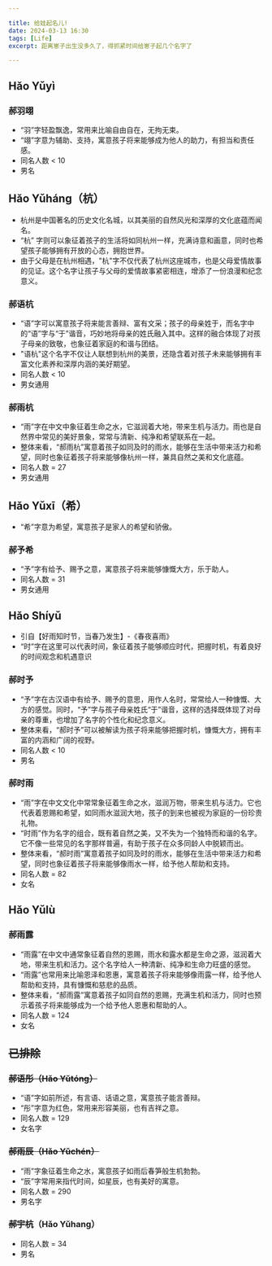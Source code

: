 ```yaml
---

title: 给娃起名儿!
date: 2024-03-13 16:30
tags: [Life]
excerpt: 距离崽子出生没多久了，得抓紧时间给崽子起几个名字了

---
```


## Hǎo Yǔyì

### 郝羽翊

- “羽”字轻盈飘逸，常用来比喻自由自在，无拘无束。
- “翊”字意为辅助、支持，寓意孩子将来能够成为他人的助力，有担当和责任感。
- 同名人数 < 10
- 男名

## Hǎo Yǔháng（杭）

- 杭州是中国著名的历史文化名城，以其美丽的自然风光和深厚的文化底蕴而闻名。
- “杭” 字则可以象征着孩子的生活将如同杭州一样，充满诗意和画意，同时也希望孩子能够拥有开放的心态，拥抱世界。
- 由于父母是在杭州相遇，"杭"字不仅代表了杭州这座城市，也是父母爱情故事的见证。这个名字让孩子与父母的爱情故事紧密相连，增添了一份浪漫和纪念意义。


### 郝语杭

- “语”字可以寓意孩子将来能言善辩、富有文采；孩子的母亲姓于，而名字中的“语”字与“于”谐音，巧妙地将母亲的姓氏融入其中。这样的融合体现了对孩子母亲的致敬，也象征着家庭的和谐与团结。
- "语杭"这个名字不仅让人联想到杭州的美景，还隐含着对孩子未来能够拥有丰富文化素养和深厚内涵的美好期望。
- 同名人数 < 10
- 男女通用

### 郝雨杭

- “雨”字在中文中象征着生命之水，它滋润着大地，带来生机与活力。雨也是自然界中常见的美好景象，常常与清新、纯净和希望联系在一起。
- 整体来看，“郝雨杭”寓意着孩子如同及时的雨水，能够在生活中带来活力和希望，同时也象征着孩子将来能够像杭州一样，兼具自然之美和文化底蕴。
- 同名人数 = 27
- 男女通用

## Hǎo Yǔxī（希）

- “希”字意为希望，寓意孩子是家人的希望和骄傲。

### 郝予希

- “予”字有给予、赐予之意，寓意孩子将来能够慷慨大方，乐于助人。
- 同名人数 = 31
- 男女通用

## Hǎo Shíyǔ

- 引自【好雨知时节，当春乃发生】-《春夜喜雨》
- “时”字在这里可以代表时间，象征着孩子能够顺应时代，把握时机，有着良好的时间观念和机遇意识

### 郝时予

- “予”字在古汉语中有给予、赐予的意思，用作人名时，常常给人一种慷慨、大方的感觉。同时，“予”字与孩子母亲姓氏“于”谐音，这样的选择既体现了对母亲的尊重，也增加了名字的个性化和纪念意义。
- 整体来看，“郝时予”可以被解读为孩子将来能够把握时机，慷慨大方，拥有丰富的内涵和广阔的视野。
- 同名人数 < 10
- 男名

### 郝时雨

- “雨”字在中文文化中常常象征着生命之水，滋润万物，带来生机与活力。它也代表着恩赐和希望，如同雨水滋润大地，孩子的到来也被视为家庭的一份珍贵礼物。
- “时雨”作为名字的组合，既有着自然之美，又不失为一个独特而和谐的名字。它不像一些常见的名字那样普遍，有助于孩子在众多同龄人中脱颖而出。
- 整体来看，“郝时雨”寓意着孩子如同及时的雨水，能够在生活中带来活力和希望，同时也象征着孩子将来能够像雨水一样，给予他人帮助和支持。
- 同名人数 = 82
- 女名

## Hǎo Yǔlù

### 郝雨露

- “雨露”在中文中通常象征着自然的恩赐，雨水和露水都是生命之源，滋润着大地，带来生机和活力。这个名字给人一种清新、纯净和生命力旺盛的感觉。
- “雨露”也常用来比喻恩泽和恩惠，寓意着孩子将来能够像雨露一样，给予他人帮助和支持，具有慷慨和慈悲的品质。
- 整体来看，“郝雨露”寓意着孩子如同自然的恩赐，充满生机和活力，同时也预示着孩子将来能够成为一个给予他人恩惠和帮助的人。
- 同名人数 = 124
- 女名

## ~~已排除~~

### ~~郝语彤（Hǎo Yǔtóng）~~

- “语”字如前所述，有言语、话语之意，寓意孩子能言善辩。
- “彤”字意为红色，常用来形容美丽，也有吉祥之意。
- 同名人数 = 129
- 女名字

### ~~郝雨辰（Hǎo Yǔchén）~~

- “雨”字象征着生命之水，寓意孩子如雨后春笋般生机勃勃。
- “辰”字常用来指代时间，如星辰，也有美好的寓意。
- 同名人数 = 290
- 男名字

### ~~郝宇杭~~（Hǎo Yǔhang）

- 同名人数 = 34
- 男名

